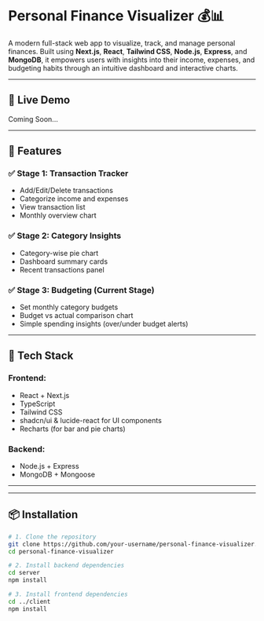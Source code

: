 # Personal Finance Visualizer 💰📊

A modern full-stack web app to visualize, track, and manage personal finances. Built using **Next.js**, **React**, **Tailwind CSS**, **Node.js**, **Express**, and **MongoDB**, it empowers users with insights into their income, expenses, and budgeting habits through an intuitive dashboard and interactive charts.

---

## 🔗 Live Demo
Coming Soon...

---

## 🚀 Features

### ✅ Stage 1: Transaction Tracker
- Add/Edit/Delete transactions
- Categorize income and expenses
- View transaction list
- Monthly overview chart

### ✅ Stage 2: Category Insights
- Category-wise pie chart
- Dashboard summary cards
- Recent transactions panel

### ✅ Stage 3: Budgeting (Current Stage)
- Set monthly category budgets
- Budget vs actual comparison chart
- Simple spending insights (over/under budget alerts)

---

## 🧠 Tech Stack

### Frontend:
- React + Next.js
- TypeScript
- Tailwind CSS
- shadcn/ui & lucide-react for UI components
- Recharts (for bar and pie charts)

### Backend:
- Node.js + Express
- MongoDB + Mongoose

---

---

## 📦 Installation

```bash
# 1. Clone the repository
git clone https://github.com/your-username/personal-finance-visualizer.git
cd personal-finance-visualizer

# 2. Install backend dependencies
cd server
npm install

# 3. Install frontend dependencies
cd ../client
npm install

